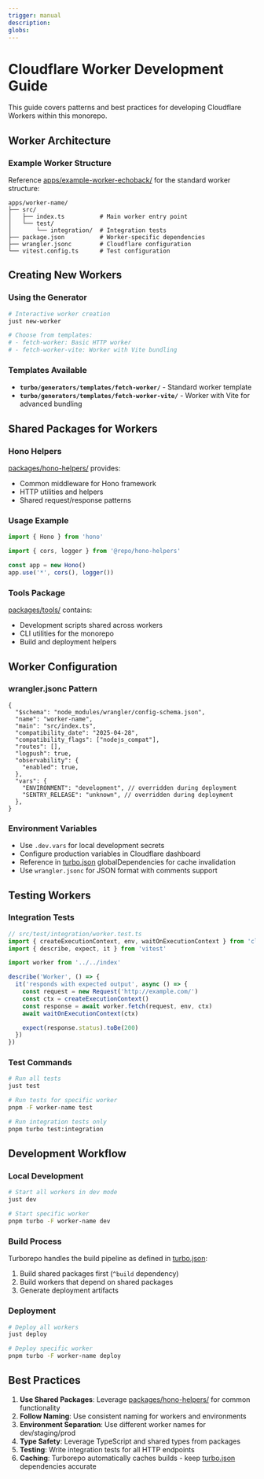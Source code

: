 ```yaml
---
trigger: manual
description:
globs:
---
```


# Cloudflare Worker Development Guide

This guide covers patterns and best practices for developing Cloudflare Workers within this monorepo.

## Worker Architecture

### Example Worker Structure

Reference [apps/example-worker-echoback/](mdc:apps/example-worker-echoback/) for the standard worker structure:

```
apps/worker-name/
├── src/
│   ├── index.ts          # Main worker entry point
│   └── test/
│       └── integration/  # Integration tests
├── package.json          # Worker-specific dependencies
├── wrangler.jsonc        # Cloudflare configuration
└── vitest.config.ts      # Test configuration
```

## Creating New Workers

### Using the Generator

```bash
# Interactive worker creation
just new-worker

# Choose from templates:
# - fetch-worker: Basic HTTP worker
# - fetch-worker-vite: Worker with Vite bundling
```

### Templates Available

- **`turbo/generators/templates/fetch-worker/`** - Standard worker template
- **`turbo/generators/templates/fetch-worker-vite/`** - Worker with Vite for advanced bundling

## Shared Packages for Workers

### Hono Helpers

[packages/hono-helpers/](mdc:packages/hono-helpers/) provides:

- Common middleware for Hono framework
- HTTP utilities and helpers
- Shared request/response patterns

### Usage Example

```typescript
import { Hono } from 'hono'

import { cors, logger } from '@repo/hono-helpers'

const app = new Hono()
app.use('*', cors(), logger())
```

### Tools Package

[packages/tools/](mdc:packages/tools/) contains:

- Development scripts shared across workers
- CLI utilities for the monorepo
- Build and deployment helpers

## Worker Configuration

### wrangler.jsonc Pattern

```jsonc
{
  "$schema": "node_modules/wrangler/config-schema.json",
  "name": "worker-name",
  "main": "src/index.ts",
  "compatibility_date": "2025-04-28",
  "compatibility_flags": ["nodejs_compat"],
  "routes": [],
  "logpush": true,
  "observability": {
    "enabled": true,
  },
  "vars": {
    "ENVIRONMENT": "development", // overridden during deployment
    "SENTRY_RELEASE": "unknown", // overridden during deployment
  },
}
```

### Environment Variables

- Use `.dev.vars` for local development secrets
- Configure production variables in Cloudflare dashboard
- Reference in [turbo.json](mdc:turbo.json) globalDependencies for cache invalidation
- Use `wrangler.jsonc` for JSON format with comments support

## Testing Workers

### Integration Tests

```typescript
// src/test/integration/worker.test.ts
import { createExecutionContext, env, waitOnExecutionContext } from 'cloudflare:test'
import { describe, expect, it } from 'vitest'

import worker from '../../index'

describe('Worker', () => {
  it('responds with expected output', async () => {
    const request = new Request('http://example.com/')
    const ctx = createExecutionContext()
    const response = await worker.fetch(request, env, ctx)
    await waitOnExecutionContext(ctx)

    expect(response.status).toBe(200)
  })
})
```

### Test Commands

```bash
# Run all tests
just test

# Run tests for specific worker
pnpm -F worker-name test

# Run integration tests only
pnpm turbo test:integration
```

## Development Workflow

### Local Development

```bash
# Start all workers in dev mode
just dev

# Start specific worker
pnpm turbo -F worker-name dev
```

### Build Process

Turborepo handles the build pipeline as defined in [turbo.json](mdc:turbo.json):

1. Build shared packages first (`^build` dependency)
2. Build workers that depend on shared packages
3. Generate deployment artifacts

### Deployment

```bash
# Deploy all workers
just deploy

# Deploy specific worker
pnpm turbo -F worker-name deploy
```

## Best Practices

1. **Use Shared Packages**: Leverage [packages/hono-helpers/](mdc:packages/hono-helpers/) for common functionality
2. **Follow Naming**: Use consistent naming for workers and environments
3. **Environment Separation**: Use different worker names for dev/staging/prod
4. **Type Safety**: Leverage TypeScript and shared types from packages
5. **Testing**: Write integration tests for all HTTP endpoints
6. **Caching**: Turborepo automatically caches builds - keep [turbo.json](mdc:turbo.json) dependencies accurate

